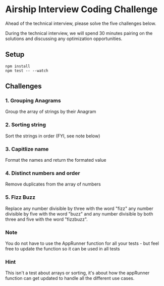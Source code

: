 # Airship Interview Coding Challenge

Ahead of the technical interview, please solve the five challenges below.

During the technical interview, we will spend 30 minutes pairing on the solutions and discussing any optimization opportunities.

## Setup

```
npm install
npm test -- --watch
```

## Challenges

### 1. Grouping Anagrams

Group the array of strings by their Anagram

### 2. Sorting string

Sort the strings in order (FYI, see note below)

### 3. Capitlize name

Format the names and return the formated value

### 4. Distinct numbers and order

Remove duplicates from the array of numbers

### 5. Fizz Buzz

Replace any number divisible by three with the word "fizz" any number divisible by five with the word "buzz" and any number divisible by both three and five with the word "fizzbuzz".

### Note

You do not have to use the AppRunner function for all your tests -
but feel free to update the function so it can be used in all tests

### Hint

This isn't a test about arrays or sorting, it's about how the appRunner function can get updated to handle all the different use cases.
